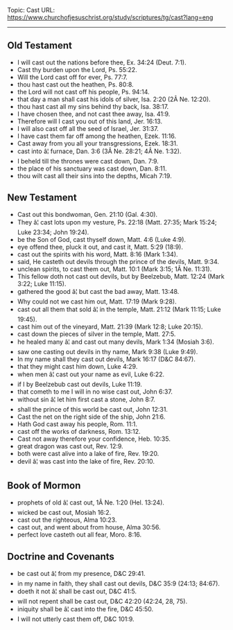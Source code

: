 Topic: Cast
URL: https://www.churchofjesuschrist.org/study/scriptures/tg/cast?lang=eng

---

## Old Testament

- I will cast out the nations before thee, Ex. 34:24 (Deut. 7:1).
- Cast thy burden upon the Lord, Ps. 55:22.
- Will the Lord cast off for ever, Ps. 77:7.
- thou hast cast out the heathen, Ps. 80:8.
- the Lord will not cast off his people, Ps. 94:14.
- that day a man shall cast his idols of silver, Isa. 2:20 (2Â Ne. 12:20).
- thou hast cast all my sins behind thy back, Isa. 38:17.
- I have chosen thee, and not cast thee away, Isa. 41:9.
- Therefore will I cast you out of this land, Jer. 16:13.
- I will also cast off all the seed of Israel, Jer. 31:37.
- I have cast them far off among the heathen, Ezek. 11:16.
- Cast away from you all your transgressions, Ezek. 18:31.
- cast into â¦ furnace, Dan. 3:6 (3Â Ne. 28:21; 4Â Ne. 1:32).
- I beheld till the thrones were cast down, Dan. 7:9.
- the place of his sanctuary was cast down, Dan. 8:11.
- thou wilt cast all their sins into the depths, Micah 7:19.

## New Testament

- Cast out this bondwoman, Gen. 21:10 (Gal. 4:30).
- They â¦ cast lots upon my vesture, Ps. 22:18 (Matt. 27:35; Mark 15:24; Luke 23:34; John 19:24).
- be the Son of God, cast thyself down, Matt. 4:6 (Luke 4:9).
- eye offend thee, pluck it out, and cast it, Matt. 5:29 (18:9).
- cast out the spirits with his word, Matt. 8:16 (Mark 1:34).
- said, He casteth out devils through the prince of the devils, Matt. 9:34.
- unclean spirits, to cast them out, Matt. 10:1 (Mark 3:15; 1Â Ne. 11:31).
- This fellow doth not cast out devils, but by Beelzebub, Matt. 12:24 (Mark 3:22; Luke 11:15).
- gathered the good â¦ but cast the bad away, Matt. 13:48.
- Why could not we cast him out, Matt. 17:19 (Mark 9:28).
- cast out all them that sold â¦ in the temple, Matt. 21:12 (Mark 11:15; Luke 19:45).
- cast him out of the vineyard, Matt. 21:39 (Mark 12:8; Luke 20:15).
- cast down the pieces of silver in the temple, Matt. 27:5.
- he healed many â¦ and cast out many devils, Mark 1:34 (Mosiah 3:6).
- saw one casting out devils in thy name, Mark 9:38 (Luke 9:49).
- In my name shall they cast out devils, Mark 16:17 (D&C 84:67).
- that they might cast him down, Luke 4:29.
- when men â¦ cast out your name as evil, Luke 6:22.
- if I by Beelzebub cast out devils, Luke 11:19.
- that cometh to me I will in no wise cast out, John 6:37.
- without sin â¦ let him first cast a stone, John 8:7.
- shall the prince of this world be cast out, John 12:31.
- Cast the net on the right side of the ship, John 21:6.
- Hath God cast away his people, Rom. 11:1.
- cast off the works of darkness, Rom. 13:12.
- Cast not away therefore your confidence, Heb. 10:35.
- great dragon was cast out, Rev. 12:9.
- both were cast alive into a lake of fire, Rev. 19:20.
- devil â¦ was cast into the lake of fire, Rev. 20:10.

## Book of Mormon

- prophets of old â¦ cast out, 1Â Ne. 1:20 (Hel. 13:24).
- wicked be cast out, Mosiah 16:2.
- cast out the righteous, Alma 10:23.
- cast out, and went about from house, Alma 30:56.
- perfect love casteth out all fear, Moro. 8:16.

## Doctrine and Covenants

- be cast out â¦ from my presence, D&C 29:41.
- in my name in faith, they shall cast out devils, D&C 35:9 (24:13; 84:67).
- doeth it not â¦ shall be cast out, D&C 41:5.
- will not repent shall be cast out, D&C 42:20 (42:24, 28, 75).
- iniquity shall be â¦ cast into the fire, D&C 45:50.
- I will not utterly cast them off, D&C 101:9.

